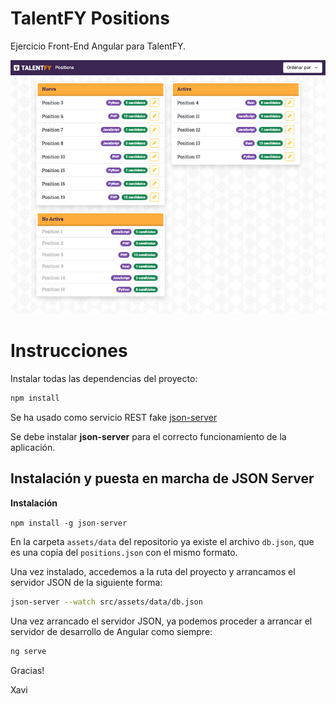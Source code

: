 # TalentFY Positions

Ejercicio Front-End Angular para TalentFY.

![TalentFY Positions Screenshot](screenshot.jpg)

# Instrucciones

Instalar todas las dependencias del proyecto:

```bash
npm install
```

Se ha usado como servicio REST fake [json-server](https://github.com/typicode/json-server)

Se debe instalar **json-server** para el correcto funcionamiento de la aplicación.

## Instalación y puesta en marcha de **JSON Server**

**Instalación**

`npm install -g json-server`

En la carpeta `assets/data` del repositorio ya existe el archivo `db.json`, que es una copia del `positions.json` con el mismo formato.

Una vez instalado, accedemos a la ruta del proyecto y arrancamos el servidor JSON de la siguiente forma:

```bash
json-server --watch src/assets/data/db.json
```

Una vez arrancado el servidor JSON, ya podemos proceder a arrancar el servidor de desarrollo de Angular como siempre:

```bash
ng serve
```

Gracias!

Xavi
